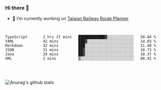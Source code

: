 ### Hi there 👋

- 🔭 I’m currently working on [Taiwan Railway Route Planner](https://github.com/Taiwan-Railway-Route-Planner)

<br/>

<!--START_SECTION:waka-->

```text
TypeScript       2 hrs 27 mins   ████████████▓░░░░░░░░░░░░   50.84 %
YAML             42 mins         ███▓░░░░░░░░░░░░░░░░░░░░░   14.83 %
Markdown         32 mins         ███░░░░░░░░░░░░░░░░░░░░░░   11.40 %
JSON             31 mins         ██▓░░░░░░░░░░░░░░░░░░░░░░   10.73 %
Java             29 mins         ██▓░░░░░░░░░░░░░░░░░░░░░░   10.37 %
XML              2 mins          ▒░░░░░░░░░░░░░░░░░░░░░░░░   00.91 %
```

<!--END_SECTION:waka-->

<br/>
<br/>

![Anurag's github stats](https://github-readme-stats.vercel.app/api?username=DepickereSven&show_icons=true&theme=tokyonight)



<!--
**DepickereSven/DepickereSven** is a ✨ _special_ ✨ repository because its `README.md` (this file) appears on your GitHub profile.

Here are some ideas to get you started:

- 🔭 I’m currently working on ...
- 🌱 I’m currently learning ...
- 👯 I’m looking to collaborate on ...
- 🤔 I’m looking for help with ...
- 💬 Ask me about ...
- 📫 How to reach me: ...
- 😄 Pronouns: ...
- ⚡ Fun fact: ...
-->
